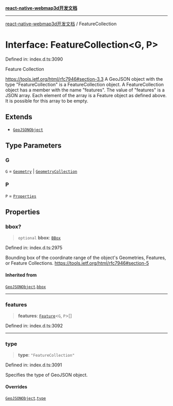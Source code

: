 [**react-native-webmap3d开发文档**](../README.md)

***

[react-native-webmap3d开发文档](../globals.md) / FeatureCollection

# Interface: FeatureCollection\<G, P\>

Defined in: index.d.ts:3090

Feature Collection

https://tools.ietf.org/html/rfc7946#section-3.3
A GeoJSON object with the type "FeatureCollection" is a FeatureCollection object.
A FeatureCollection object has a member with the name "features".
The value of "features" is a JSON array. Each element of the array is a Feature object as defined above.
It is possible for this array to be empty.

## Extends

- [`GeoJSONObject`](GeoJSONObject.md)

## Type Parameters

### G

`G` = [`Geometry`](Geometry.md) \| [`GeometryCollection`](GeometryCollection.md)

### P

`P` = [`Properties`](../type-aliases/Properties.md)

## Properties

### bbox?

> `optional` **bbox**: [`BBox`](../type-aliases/BBox.md)

Defined in: index.d.ts:2975

Bounding box of the coordinate range of the object's Geometries, Features, or Feature Collections.
https://tools.ietf.org/html/rfc7946#section-5

#### Inherited from

[`GeoJSONObject`](GeoJSONObject.md).[`bbox`](GeoJSONObject.md#bbox)

***

### features

> **features**: [`Feature`](Feature.md)\<`G`, `P`\>[]

Defined in: index.d.ts:3092

***

### type

> **type**: `"FeatureCollection"`

Defined in: index.d.ts:3091

Specifies the type of GeoJSON object.

#### Overrides

[`GeoJSONObject`](GeoJSONObject.md).[`type`](GeoJSONObject.md#type)
